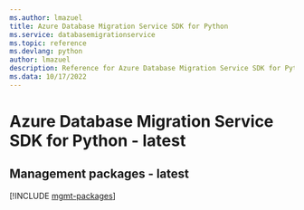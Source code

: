 ```yaml
---
ms.author: lmazuel
title: Azure Database Migration Service SDK for Python
ms.service: databasemigrationservice
ms.topic: reference
ms.devlang: python
author: lmazuel
description: Reference for Azure Database Migration Service SDK for Python
ms.data: 10/17/2022
---
```

# Azure Database Migration Service SDK for Python - latest

## Management packages - latest
[!INCLUDE [mgmt-packages](database-migration-service-mgmt-index.md)]